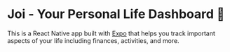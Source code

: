 # Joi - Your Personal Life Dashboard 👋

This is a React Native app built with [Expo](https://expo.dev) that helps you track important aspects of your life including finances, activities, and more.
